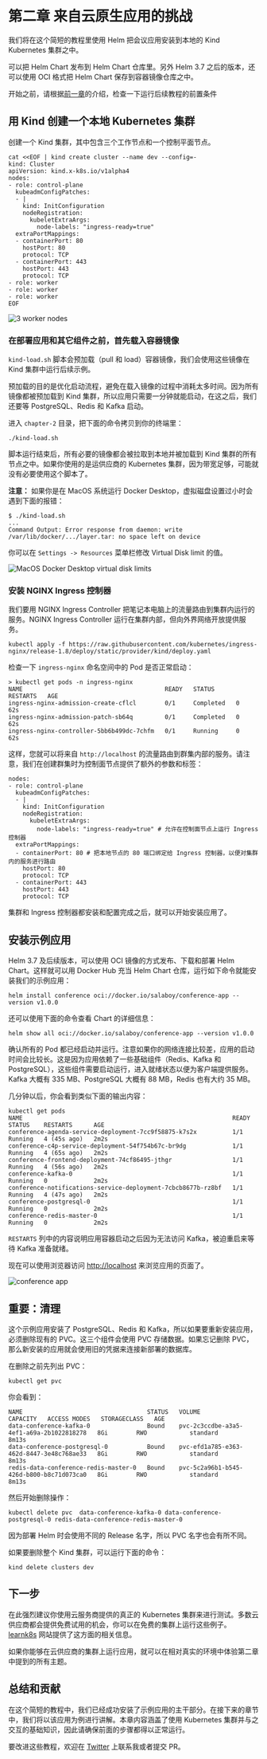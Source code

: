 # 第二章 来自云原生应用的挑战

我们将在这个简短的教程里使用 Helm 把会议应用安装到本地的 Kind Kubernetes 集群之中。

可以把 Helm Chart 发布到 Helm Chart 仓库里。另外 Helm 3.7 之后的版本，还可以使用 OCI 格式把 Helm Chart 保存到容器镜像仓库之中。

开始之前，请根据[前一章](../chapter-1/README.zh-cn.md#其它的先决条件)的介绍，检查一下运行后续教程的前置条件

## 用 Kind 创建一个本地 Kubernetes 集群

创建一个 Kind 集群，其中包含三个工作节点和一个控制平面节点。

```
cat <<EOF | kind create cluster --name dev --config=-
kind: Cluster
apiVersion: kind.x-k8s.io/v1alpha4
nodes:
- role: control-plane
  kubeadmConfigPatches:
  - |
    kind: InitConfiguration
    nodeRegistration:
      kubeletExtraArgs:
        node-labels: "ingress-ready=true"
  extraPortMappings:
  - containerPort: 80
    hostPort: 80
    protocol: TCP
  - containerPort: 443
    hostPort: 443
    protocol: TCP
- role: worker
- role: worker
- role: worker
EOF

```

![3 worker nodes](imgs/cluster-topology.png)

### 在部署应用和其它组件之前，首先载入容器镜像

`kind-load.sh` 脚本会预加载（pull 和 load）容器镜像，我们会使用这些镜像在 Kind 集群中运行后续示例。

预加载的目的是优化启动流程，避免在载入镜像的过程中消耗太多时间。因为所有镜像都被预加载到 Kind 集群，所以应用只需要一分钟就能启动，在这之后，我们还要等 PostgreSQL、Redis 和 Kafka 启动。

进入 `chapter-2` 目录，把下面的命令拷贝到你的终端里：

```
./kind-load.sh
```

脚本运行结束后，所有必要的镜像都会被拉取到本地并被加载到 Kind 集群的所有节点之中。如果你使用的是运供应商的 Kubernetes 集群，因为带宽足够，可能就没有必要使用这个脚本了。

**注意：** 如果你是在 MacOS 系统运行 Docker Desktop，虚拟磁盘设置过小时会遇到下面的报错：

```
$ ./kind-load.sh
...
Command Output: Error response from daemon: write /var/lib/docker/.../layer.tar: no space left on device
```

你可以在 ``Settings -> Resources`` 菜单栏修改 Virtual Disk limit 的值。

![MacOS Docker Desktop virtual disk limits](imgs/macos-docker-desktop-virtual-disk-setting.png)

### 安装 NGINX Ingress 控制器

我们要用 NGINX Ingress Controller 把笔记本电脑上的流量路由到集群内运行的服务。NGINX Ingress Controller 运行在集群内部，但向外界网络开放提供服务。

```
kubectl apply -f https://raw.githubusercontent.com/kubernetes/ingress-nginx/release-1.8/deploy/static/provider/kind/deploy.yaml
```

检查一下 `ingress-nginx` 命名空间中的 Pod 是否正常启动：

```
> kubectl get pods -n ingress-nginx
NAME                                        READY   STATUS      RESTARTS   AGE
ingress-nginx-admission-create-cflcl        0/1     Completed   0          62s
ingress-nginx-admission-patch-sb64q         0/1     Completed   0          62s
ingress-nginx-controller-5bb6b499dc-7chfm   0/1     Running     0          62s
```

这样，您就可以将来自 `http://localhost` 的流量路由到群集内部的服务。请注意，我们在创建群集时为控制面节点提供了额外的参数和标签：

```
nodes:
- role: control-plane
  kubeadmConfigPatches:
  - |
    kind: InitConfiguration
    nodeRegistration:
      kubeletExtraArgs:
        node-labels: "ingress-ready=true" # 允许在控制面节点上运行 Ingress 控制器
  extraPortMappings:
  - containerPort: 80 # 把本地节点的 80 端口绑定给 Ingress 控制器，以便对集群内的服务进行路由
    hostPort: 80
    protocol: TCP
  - containerPort: 443
    hostPort: 443
    protocol: TCP
```

集群和 Ingress 控制器都安装和配置完成之后，就可以开始安装应用了。

## 安装示例应用

Helm 3.7 及后续版本，可以使用 OCI 镜像的方式发布、下载和部署 Helm Chart。这样就可以用 Docker Hub 充当 Helm Chart 仓库，运行如下命令就能安装我们的示例应用：

```
helm install conference oci://docker.io/salaboy/conference-app --version v1.0.0
```

还可以使用下面的命令查看 Chart 的详细信息：

```
helm show all oci://docker.io/salaboy/conference-app --version v1.0.0
```

确认所有的 Pod 都已经启动并运行。注意如果你的网络连接比较差，应用的启动时间会比较长。这是因为应用依赖了一些基础组件（Redis、Kafka 和 PostgreSQL），这些组件需要启动运行，进入就绪状态以便为客户端提供服务。Kafka 大概有 335 MB、PostgreSQL 大概有 88 MB，Redis 也有大约 35 MB。

几分钟以后，你会看到类似下面的输出内容：

```
kubectl get pods
NAME                                                           READY   STATUS    RESTARTS      AGE
conference-agenda-service-deployment-7cc9f58875-k7s2x          1/1     Running   4 (45s ago)   2m2s
conference-c4p-service-deployment-54f754b67c-br9dg             1/1     Running   4 (65s ago)   2m2s
conference-frontend-deployment-74cf86495-jthgr                 1/1     Running   4 (56s ago)   2m2s
conference-kafka-0                                             1/1     Running   0             2m2s
conference-notifications-service-deployment-7cbcb8677b-rz8bf   1/1     Running   4 (47s ago)   2m2s
conference-postgresql-0                                        1/1     Running   0             2m2s
conference-redis-master-0                                      1/1     Running   0             2m2s
```

`RESTARTS` 列中的内容说明应用容器启动之后因为无法访问 Kafka，被迫重启来等待 Kafka 准备就绪。

现在可以使用浏览器访问 [http://localhost](http://localhost) 来浏览应用的页面了。

![conference app](imgs/conference-app-homepage.png)

## 重要：清理

这个示例应用安装了 PostgreSQL、Redis 和 Kafka，所以如果要重新安装应用，必须删除现有的 PVC。这三个组件会使用 PVC 存储数据。如果忘记删除 PVC，那么新安装的应用就会使用旧的凭据来连接新部署的数据库。

在删除之前先列出 PVC：

```
kubectl get pvc
```

你会看到：

```
NAME                                   STATUS   VOLUME                                     CAPACITY   ACCESS MODES   STORAGECLASS   AGE
data-conference-kafka-0                Bound    pvc-2c3ccdbe-a3a5-4ef1-a69a-2b1022818278   8Gi        RWO            standard       8m13s
data-conference-postgresql-0           Bound    pvc-efd1a785-e363-462d-8447-3e48c768ae33   8Gi        RWO            standard       8m13s
redis-data-conference-redis-master-0   Bound    pvc-5c2a96b1-b545-426d-b800-b8c71d073ca0   8Gi        RWO            standard       8m13s
```

然后开始删除操作：

```
kubectl delete pvc  data-conference-kafka-0 data-conference-postgresql-0 redis-data-conference-redis-master-0
```

因为部署 Helm 时会使用不同的 Release 名字，所以 PVC 名字也会有所不同。

如果要删除整个 Kind 集群，可以运行下面的命令：

```
kind delete clusters dev
```

## 下一步

在此强烈建议你使用云服务商提供的真正的 Kubernetes 集群来进行测试。多数云供应商都会提供免费试用的机会，你可以在免费的集群上运行这些例子。[learnk8s](https://github.com/learnk8s/free-kubernetes) 网站提供了这方面的相关信息。

如果你能够在云供应商的集群上运行应用，就可以在相对真实的环境中体验第二章中提到的所有主题。

## 总结和贡献

在这个简短的教程中，我们已经成功安装了示例应用的主干部分。在接下来的章节中，我们将以该应用为例进行讲解。本章内容涵盖了使用 Kubernetes 集群并与之交互的基础知识，因此请确保前面的步骤都得以正常运行。

要改进这些教程，欢迎在 [Twitter](https://twitter.com/salaboy) 上联系我或者提交 PR。
